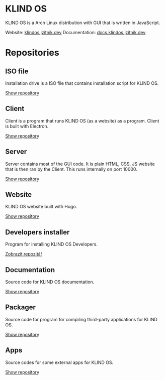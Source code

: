 # KLIND OS
KLIND OS is a Arch Linux distribution with GUI that is written in JavaScript.

Website: [klindos.jzitnik.dev](https://klindos.jzitnik.dev)
Documentation: [docs.klindos.jzitnik.dev](https://docs.klindos.jzitnik.dev)

# Repositories

## ISO file
Installation drive is a ISO file that contains installation script for KLIND OS.

[Show repository](https://github.com/KLIND-OS/ISO)

## Client

Client is a program that runs KLIND OS (as a website) as a program. Client is built with Electron.

[Show repository](https://github.com/KLIND-OS/Client)

## Server

Server contains most of the GUI code. It is plain HTML, CSS, JS website that is then ran by the Client. This runs internally on port 10000.

[Show repository](https://github.com/KLIND-OS/Server)

## Website

KLIND OS website built with Hugo.

[Show repository](https://github.com/KLIND-OS/Website)

## Developers installer

Program for installing KLIND OS Developers.

[Zobrazit repozitář](https://github.com/KLIND-OS/Dev)

## Documentation

Source code for KLIND OS documentation.

[Show repository](https://github.com/KLIND-OS/Docs)

## Packager

Source code for program for compiling third-party applications for KLIND OS.

[Show repository](https://github.com/KLIND-OS/Packager)

## Apps

Source codes for some external apps for KLIND OS.

[Show repository](https://github.com/KLIND-OS/Apps)
